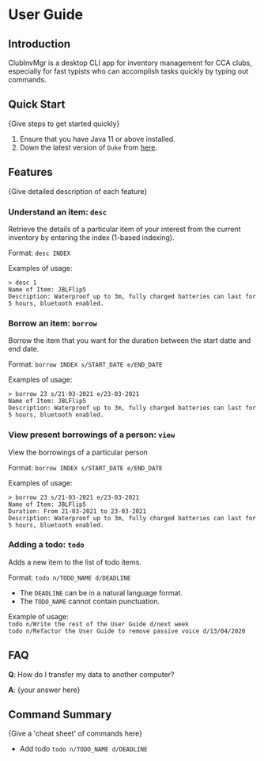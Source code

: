# User Guide

## Introduction

ClubInvMgr is a desktop CLI app for inventory management for CCA clubs, especially for fast typists who can accomplish tasks quickly by typing out commands.

## Quick Start

{Give steps to get started quickly}

1. Ensure that you have Java 11 or above installed.
1. Down the latest version of `Duke` from [here](http://link.to/duke).

## Features 

{Give detailed description of each feature}

### Understand an item: `desc`
Retrieve the details of a particular item of your interest from the current inventory by entering the index (1-based indexing).

Format: `desc INDEX`

Examples of usage:  
```
> desc 1
Name of Item: JBLFlip5
Description: Waterproof up to 3m, fully charged batteries can last for 5 hours, bluetooth enabled.
```

### Borrow an item: `borrow`
Borrow the item that you want for the duration between the start datte and end date.

Format: `borrow INDEX s/START_DATE e/END_DATE`  


Examples of usage:
```
> borrow 23 s/21-03-2021 e/23-03-2021 
Name of Item: JBLFlip5
Description: Waterproof up to 3m, fully charged batteries can last for 5 hours, bluetooth enabled.
```

### View present borrowings of a person: `view`
View the borrowings of a particular person

Format: `borrow INDEX s/START_DATE e/END_DATE`

Examples of usage:
```
> borrow 23 s/21-03-2021 e/23-03-2021 
Name of Item: JBLFlip5
Duration: From 21-03-2021 to 23-03-2021
Description: Waterproof up to 3m, fully charged batteries can last for 5 hours, bluetooth enabled.
```


### Adding a todo: `todo`
Adds a new item to the list of todo items.

Format: `todo n/TODO_NAME d/DEADLINE`

* The `DEADLINE` can be in a natural language format.
* The `TODO_NAME` cannot contain punctuation.  

Example of usage:  
`todo n/Write the rest of the User Guide d/next week`  
`todo n/Refactor the User Guide to remove passive voice d/13/04/2020`

## FAQ

**Q**: How do I transfer my data to another computer? 

**A**: {your answer here}

## Command Summary

{Give a 'cheat sheet' of commands here}

* Add todo `todo n/TODO_NAME d/DEADLINE`
